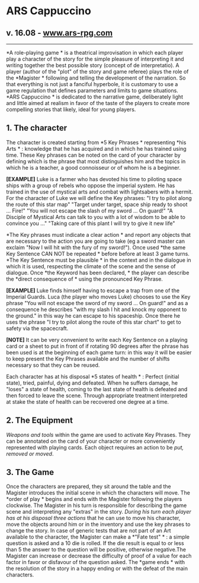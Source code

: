 # ARS Cappuccino
## v. 16.08 - www.ars-rpg.com
---

*A role-playing game * is a theatrical improvisation in which each player play a character of the story for the simple pleasure of interpreting it and writing together the best possible story (concept of de interpretatio).
A player (author of the "plot" of the story and game referee) plays the role of the  *Magister * following and telling the development of the narration. So that everything is not just a fanciful hyperbole, it is customary to use a game regulation that defines parameters and limits to game situations.
*ARS Cappuccino * is dedicated to the narrative game, deliberately light and little aimed at realism in favor of the taste of the players to create more compelling stories that likely, ideal for young players.

## 1. The character
The character is created starting from  *5 Key Phrases * representing  *his Arts * : knowledge that he has acquired and in which he has trained using time.
These Key phrases can be noted on the card of your character by defining which is the phrase that most distinguishes him and the topics in which he is a teacher, a good connoisseur or of whom he is a beginner.

**[EXAMPLE]** Luke is a farmer who has devoted his time to piloting space ships with a group of rebels who oppose the imperial system. He has trained in the use of mystical arts and combat with lightsabers with a hermit.
For the character of Luke we will define the Key phrases:
"I try to pilot along the route of this star map"
"Target under target, space ship ready to shoot ... Fire!"
"You will not escape the slash of my sword ... On guard!"
"A Disciple of Mystical Arts can talk to you with a lot of wisdom to be able to convince you ..."
"Taking care of this plant I will try to give it new life"

 *The Key phrases must indicate a clear action * and report any objects that are necessary to the action you are going to take (eg a sword master can exclaim "Now I will hit with the fury of my sword!").
Once used  *the same Key Sentence CAN NOT be repeated * before before at least 3 game turns.
 *The Key Sentence must be plausible * in the context and in the dialogue in which it is used, respecting the climate of the scene and the sense of dialogue.
Once  *the Keyword has been declared, * the player can describe the  *direct consequence of * using the pronounced Key Phrase.

**[EXAMPLE]** Luke finds himself having to escape a trap from one of the Imperial Guards.
Luca (the player who moves Luke) chooses to use the Key phrase "You will not escape the sword of my sword ... On guard!" and as a consequence he describes "with my slash I hit and knock my opponent to the ground." in this way he can escape to his spaceship.
Once there he uses the phrase "I try to pilot along the route of this star chart" to get to safety via the spacecraft.


**[NOTE]** It can be very convenient to write each Key Sentence on a playing card or a sheet to put in front of if rotating 90 degrees after the phrase has been used is at the beginning of each game turn: in this way it will be easier to keep present the Key Phrases available and the number of shifts necessary so that they can be reused.

Each character has at his disposal  *5 states of health * : Perfect (initial state), tried, painful, dying and defeated. When he suffers damage, he "loses" a state of health, coming to the last state of health is defeated and then forced to leave the scene. Through appropriate treatment interpreted at stake the state of health can be recovered one degree at a time.


## 2. The Equipment
 *Weapons and tools* within the game are used to activate Key Phrases. They can be annotated on the card of your character or more conveniently represented with playing cards. Each object requires an action to be  *put, removed or moved*.


## 3. The Game 
Once the characters are prepared, they sit around the table and the Magister introduces the initial scene in which the characters will move. The  *order of play * begins and ends with the Magister following the players clockwise. The Magister in his turn is responsible for describing the game scene and interpreting any "extras" in the story.
*During his turn each player has at his disposal three actions* that he can use to move his character, move the objects around him or in the inventory and use the key phrases to change the story.
In case of generic tests that are not part of an Art available to the character, the Magister can make a  *"Fate test" * : a simple question is asked and a 10 die is rolled. If the die result is equal to or less than 5 the answer to the question will be positive, otherwise negative.The Magister can increase or decrease the difficulty of proof of a value for each factor in favor or disfavour of the question asked.
The  *game ends * with the resolution of the story in a happy ending or with the defeat of the main characters.
